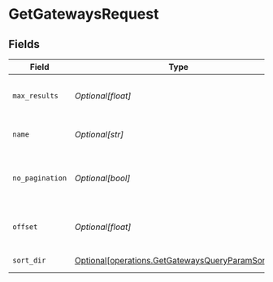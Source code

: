# GetGatewaysRequest


## Fields

| Field                                                                                                        | Type                                                                                                         | Required                                                                                                     | Description                                                                                                  |
| ------------------------------------------------------------------------------------------------------------ | ------------------------------------------------------------------------------------------------------------ | ------------------------------------------------------------------------------------------------------------ | ------------------------------------------------------------------------------------------------------------ |
| `max_results`                                                                                                | *Optional[float]*                                                                                            | :heavy_minus_sign:                                                                                           | The number of entries to return (pagination)                                                                 |
| `name`                                                                                                       | *Optional[str]*                                                                                              | :heavy_minus_sign:                                                                                           | Filter gateways by name                                                                                      |
| `no_pagination`                                                                                              | *Optional[bool]*                                                                                             | :heavy_minus_sign:                                                                                           | When true, the pagination params will be ignored                                                             |
| `offset`                                                                                                     | *Optional[float]*                                                                                            | :heavy_minus_sign:                                                                                           | Return entries from this offset (pagination)                                                                 |
| `sort_dir`                                                                                                   | [Optional[operations.GetGatewaysQueryParamSortDir]](../../models/operations/getgatewaysqueryparamsortdir.md) | :heavy_minus_sign:                                                                                           | sorting direction                                                                                            |